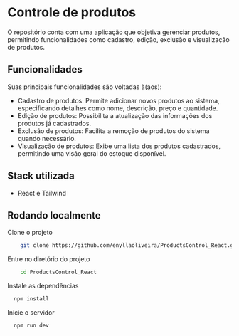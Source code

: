 
# Controle de produtos

O repositório conta com uma aplicação que objetiva gerenciar produtos, permitindo funcionalidades como cadastro, edição, exclusão e visualização de produtos.

## Funcionalidades

Suas principais funcionalidades são voltadas à(aos):

- Cadastro de produtos: Permite adicionar novos produtos ao sistema, especificando detalhes como nome, descrição, preço e quantidade.
- Edição de produtos: Possibilita a atualização das informações dos produtos já cadastrados.
- Exclusão de produtos: Facilita a remoção de produtos do sistema quando necessário.
- Visualização de produtos: Exibe uma lista dos produtos cadastrados, permitindo uma visão geral do estoque disponível.

## Stack utilizada

- React e Tailwind

## Rodando localmente

Clone o projeto

```bash
    git clone https://github.com/enyllaoliveira/ProductsControl_React.git
```

Entre no diretório do projeto

```bash
    cd ProductsControl_React
```

Instale as dependências

```bash
  npm install
```

Inicie o servidor

```bash
  npm run dev
```
